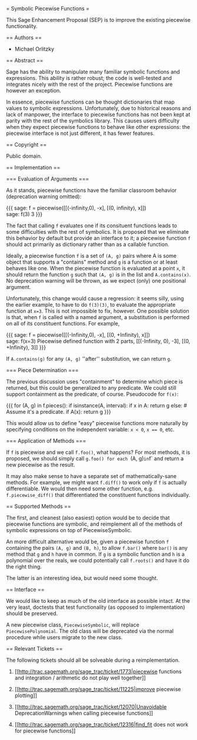 = Symbolic Piecewise Functions =

This Sage Enhancement Proposal (SEP) is to improve the existing piecewise functionality.

== Authors ==

 * Michael Orlitzky

== Abstract ==

Sage has the ability to manipulate many familiar symbolic functions and expressions. This ability is rather robust; the code is well-tested and integrates nicely with the rest of the project. Piecewise functions are however an exception.

In essence, piecewise functions can be thought dictionaries that map values to symbolic expressions. Unfortunately, due to historical reasons and lack of manpower, the interface to piecewise functions has not been kept at parity with the rest of the symbolics library. This causes users difficulty when they expect piecewise functions to behave like other expressions: the piecewise interface is not just different, it has fewer features.

== Copyright ==

Public domain.

== Implementation ==

=== Evaluation of Arguments ===

As it stands, piecewise functions have the familiar classroom behavior (deprecation warning omitted):

{{{
sage: f = piecewise([[(-infinity,0), -x], [(0, infinity), x]])   
sage: f(3)
3
}}}

The fact that calling `f` evaluates one if its consituent functions leads to some difficulties with the rest of symbolics. It is proposed that we eliminate this behavior by default but provide an interface to it; a piecewise function `f` should act primarily as dictionary rather than as a callable function.

Ideally, a piecewise function `f` is a set of `(A, g)` pairs where A is some object that supports a "contains" method and `g` is a function or at least behaves like one. When the piecewise function is evaluated at a point `x`, it should return the function `g` such that `(A, g)` is in the list and `A.contains(x)`. No deprecation warning will be thrown, as we expect (only) one positional argument.

Unfortunately, this change would cause a regression: it seems silly, using the earlier example, to have to do `f(3)(3)`, to evaluate the appropriate function at `x=3`. This is not impossible to fix, however. One possible solution is that, when `f` is called with a named argument, a substitution is performed on all of its constituent functions. For example,

{{{
sage: f = piecewise([[(-Infinity,0), -x], [(0, +Infinity), x]])   
sage: f(x=3)
Piecewise defined function with 2 parts, [[(-Infinity, 0), -3], [(0, +Infinity), 3]]
}}}

If `A.contains(g)` for any `(A, g)` ''after'' substitution, we can return `g`.

=== Piece Determination ===

The previous discussion uses "containment" to determine which piece is returned, but this could be generalized to any predicate. We could still support containment as the predicate, of course. Pseudocode for `f(x)`:

{{{
for (A, g) in f.pieces():
  if isinstance(A, interval):
    if x in A:
      return g
  else:
    # Assume it's a predicate.
    if A(x):
      return g
}}}

This would allow us to define "easy" piecewise functions more naturally by specifying conditions on the independent variable: `x < 0`, `x == 0`, etc.

=== Application of Methods ===

If `f` is piecewise and we call `f.foo()`, what happens? For most methods, it is proposed, we should simply call `g.foo() for each `(A, g)` in `f` and return a new piecewise as the result.

It may also make sense to have a separate set of mathematically-sane methods. For example, we might want `f.diff()` to work only if `f` is actually differentiable. We would then need some other function, e.g. `f.piecewise_diff()` that differentiated the constituent functions individually.

== Supported Methods ==

The first, and cleanest (also easiest) option would be to decide that piecewise functions are symbolic, and 
reimplement all of the methods of symbolic expressions on top of PiecewiseSymbolic.

An more difficult alternative would be, given a piecewise function `f` containing the pairs `(A, g)` and 
`(B, h)`, to allow `f.bar()` where `bar()` is any method that `g` and `h` have in common. If `g` is a symbolic function and `h` is a polynomial over the reals, we could potentially call `f.roots()` and have it do the right thing.

The latter is an interesting idea, but would need some thought.

== Interface ==

We would like to keep as much of the old interface as possible intact. At the very least, doctests that test functionality (as opposed to implementation) should be preserved.

A new piecewise class, `PiecewiseSymbolic`, will replace `PiecewisePolynomial`. The old class will be deprecated via the normal procedure while users migrate to the new class.

== Relevant Tickets ==

The following tickets should all be solveable during a reimplementation.

 1. [[http://trac.sagemath.org/sage_trac/ticket/1773|piecewise functions and integration / arithmetic do not play well together]]

 2. [[http://trac.sagemath.org/sage_trac/ticket/11225|improve piecewise plotting]]

 3. [[http://trac.sagemath.org/sage_trac/ticket/12070|Unavoidable DeprecationWarnings when calling piecewise functions]]

 4. [[http://trac.sagemath.org/sage_trac/ticket/12316|find_fit does not work for piecewise functions]]
